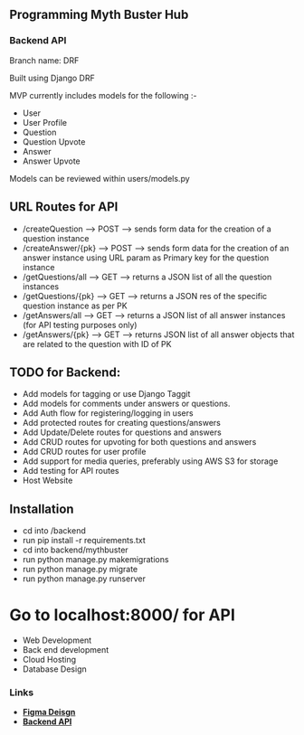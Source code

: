 ## Programming Myth Buster Hub

### Backend API
Branch name: DRF


Built using Django DRF

MVP currently includes models for the following :-

- User
- User Profile
- Question
- Question Upvote
- Answer 
- Answer Upvote

Models can be reviewed within users/models.py

## URL Routes for API

- /createQuestion --> POST --> sends form data for the creation of a question instance
- /createAnswer/{pk} --> POST --> sends form data for the creation of an answer instance using URL param as Primary key for the question instance 
- /getQuestions/all --> GET --> returns a JSON list of all the question instances
- /getQuestions/{pk} --> GET --> returns a JSON res of the specific question instance as per PK
- /getAnswers/all --> GET --> returns a JSON list of all answer instances (for API testing purposes only)
- /getAnswers/{pk} --> GET --> returns JSON list of all answer objects that are related to the question with ID of PK

## TODO for Backend:

- Add models for tagging or use Django Taggit
- Add models for comments under answers or questions.
- Add Auth flow for registering/logging in users
- Add protected routes for creating questions/answers
- Add Update/Delete routes for questions and answers
- Add CRUD routes for upvoting for both questions and answers
- Add CRUD routes for user profile 
- Add support for media queries, preferably using AWS S3 for storage
- Add testing for API routes
- Host Website

## Installation

- cd into /backend
- run pip install -r requirements.txt
- cd into backend/mythbuster
- run python manage.py makemigrations
- run python manage.py migrate
- run python manage.py runserver


Go to localhost:8000/ for API
=======
- Web Development
- Back end development
- Cloud Hosting
- Database Design

### Links

- [**Figma Deisgn**](https://www.figma.com/file/WLTnyGZKwMNvhOSAfOfqhC/Web-UI?node-id=0%3A1)
- [**Backend API**](https://github.com/MayankJ99/MythBuster/tree/DRF)

